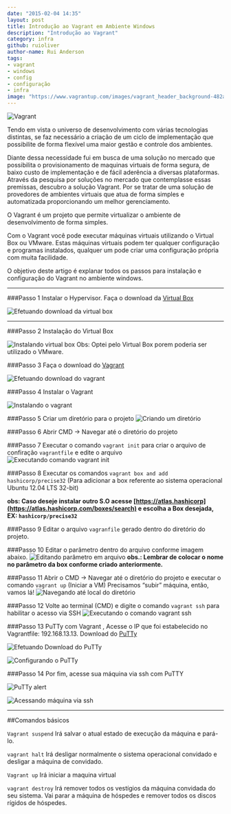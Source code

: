 ```yaml
---
date: "2015-02-04 14:35"
layout: post
title: Introdução ao Vagrant em Ambiente Windows
description: "Introdução ao Vagrant"
category: infra
github: ruioliver
author-name: Rui Anderson
tags:
- vagrant
- windows
- config
- configuração
- infra
image: "https://www.vagrantup.com/images/vagrant_header_background-482a12a7.png"
---
```

![Vagrant](/assets/img/introducao-vagrant-ambiente-windows/vagrant.png)

Tendo em vista o universo de desenvolvimento com várias tecnologias distintas, se faz necessário a criação de um ciclo de implementação que possibilite de forma flexível uma maior gestão e controle dos ambientes.
 
Diante dessa necessidade fui em busca de uma solução no mercado que possibilita o provisionamento de maquinas virtuais de forma segura, de baixo custo de implementação e de fácil aderência a diversas plataformas.  Através da pesquisa por soluções no mercado que contemplasse essas premissas, descubro a solução Vagrant. Por se tratar de uma solução de provedores de ambientes virtuais que atua de forma simples e automatizada proporcionando um melhor gerenciamento.

O Vagrant é um projeto que permite virtualizar o ambiente de desenvolvimento de forma simples.
 
Com o Vagrant você pode executar máquinas virtuais utilizando o Virtual Box ou VMware. Estas máquinas virtuais podem ter qualquer configuração e programas instalados, qualquer um pode criar uma configuração própria com muita facilidade.
 
O objetivo deste artigo é explanar todos os passos para instalação e configuração do Vagrant no ambiente windows.

---

###Passo 1
Instalar o Hypervisor. Faça o download da [Virtual Box](https://www.virtualbox.org/)

![Efetuando download da virtual box](/assets/img/introducao-vagrant-ambiente-windows/imagem1.png)

---

###Passo 2
Instalação do Virtual Box

![Instalando virtual box](/assets/img/introducao-vagrant-ambiente-windows/imagem2.png)
Obs: Optei pelo Virtual Box porem poderia ser utilizado o VMware.

###Passo 3 
Faça o download do [Vagrant](http://downloads.vagrantup.com/)

![Efetuando download do vagrant](/assets/img/introducao-vagrant-ambiente-windows/imagem3.png)

###Passo 4
Instalar o Vagrant

![Instalando o vagrant](/assets/img/introducao-vagrant-ambiente-windows/imagem4.png)

###Passo 5
Criar um diretório para o projeto
![Criando um diretório](/assets/img/introducao-vagrant-ambiente-windows/imagem5.png)

###Passo 6 
Abrir CMD → Navegar até o diretório do projeto

###Passo 7
Executar o comando ``vagrant init`` para criar o arquivo de confiração `vagrantfile` e edite o arquivo
![Executando comando vagrant init](/assets/img/introducao-vagrant-ambiente-windows/imagem6.png)

###Passo 8 
Executar os comandos ``vagrant box and add hashicorp/precise32`` (Para adicionar a box referente ao sistema operacional Ubuntu 12.04 LTS 32-bit)

**obs: Caso deseje instalar outro S.O acesse [https://atlas.hashicorp](https://atlas.hashicorp.com/boxes/search) e escolha a Box desejada, EX: ``hashicorp/precise32``**

###Passo 9
Editar o arquivo `vagranfile` gerado dentro do diretório do projeto.

###Passo  10
Editar o parâmetro dentro do arquivo conforme imagem abaixo.
![Editando parâmetro em arquivo](/assets/img/introducao-vagrant-ambiente-windows/imagem7.png)
**obs.: Lembrar de colocar o nome no parâmetro da box conforme criado anteriormente.**

###Passo 11
Abrir o CMD → Navegar até o diretório do projeto  e executar o comando ```vagrant up``` (Iniciar  a VM) Precisamos “subir” máquina, então, vamos lá!
![Navegando até local do diretório](/assets/img/introducao-vagrant-ambiente-windows/imagem8.png)

###Passo  12 
Volte ao terminal (CMD) e digite o comando  ```vagrant ssh``` para habilitar o acesso via SSH
![Executando o comando vagrant ssh](/assets/img/introducao-vagrant-ambiente-windows/imagem9.png)

###Passo 13 
PuTTy com Vagrant ,  Acesse o IP que foi estabelecido no Vagrantfile:  192.168.13.13. Download do [PuTTy](http://putty.org/)

![Efetuando Download do PuTTy](/assets/img/introducao-vagrant-ambiente-windows/imagem10.png)

![Configurando o PuTTy](/assets/img/introducao-vagrant-ambiente-windows/imagem11.png)

###Passo  14 
Por fim, acesse sua máquina via ssh com PuTTY

![PuTTy alert](/assets/img/introducao-vagrant-ambiente-windows/imagem12.png)

![Acessando máquina via ssh](/assets/img/introducao-vagrant-ambiente-windows/imagem13.png)

---

##Comandos básicos

```Vagrant suspend``` Irá salvar o atual estado de execução da máquina e pará-lo.

```vagrant halt```   Irá desligar normalmente o sistema operacional convidado e desligar a máquina de convidado.

```Vagrant up```   Irá iniciar a maquina virtual

```vagrant destroy``` Irá remover todos os vestígios da máquina convidada do seu sistema. Vai parar a máquina de hóspedes  e remover todos os discos rígidos de hóspedes.